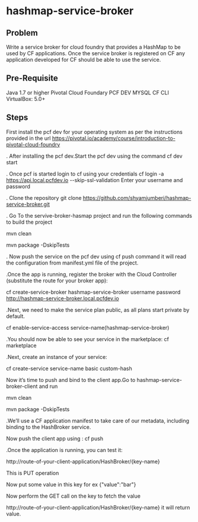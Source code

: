 # hashmap-service-broker

## Problem
 Write a service broker for cloud foundry that provides a HashMap to be used by CF applications.
Once the service broker is registered on CF any application developed for CF should be able to use the service.

## Pre-Requisite
Java 1.7 or higher Pivotal Cloud Foundary PCF DEV MYSQL CF CLI VirtualBox: 5.0+

## Steps
 First install the pcf dev for your operating system as per the instructions provided in the url https://pivotal.io/academy/course/introduction-to-pivotal-cloud-foundry

. After installing the pcf dev.Start the pcf dev using the command cf dev start

. Once pcf is started login to cf using your credentials cf login -a https://api.local.pcfdev.io --skip-ssl-validation Enter your username and password

. Clone the repository git clone https://github.com/shyamjumberi/hashmap-service-broker.git

. Go To the servive-broker-hasmap project and run the following commands to build the project

mvn clean

mvn package -DskipTests

. Now push the service on the pcf dev using cf push command it will read the configuration from manifest.yml file of the project.

.Once the app is running, register the broker with the Cloud Controller (substitute the route for your broker app):

cf create-service-broker hashmap-service-broker username password http://hashmap-service-broker.local.pcfdev.io

.Next, we need to make the service plan public, as all plans start private by default.

cf enable-service-access service-name(hashmap-service-broker)

.You should now be able to see your service in the marketplace: cf marketplace

.Next, create an instance of your service:

cf create-service service-name basic custom-hash

Now it’s time to push and bind to the client app.Go to hashmap-service-broker-client and run

mvn clean

mvn package -DskipTests

.We’ll use a CF application manifest to take care of our metadata, including binding to the HashBroker service.

Now push the client app using : cf push

.Once the application is running, you can test it:

http://route-of-your-client-application/HashBroker/{key-name}

This is PUT operation

Now put some value in this key for ex {"value":"bar"}

Now perform the GET call on the key to fetch the value

http://route-of-your-client-application/HashBroker/{key-name} it will return value.
